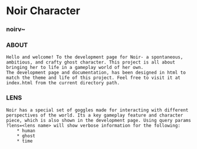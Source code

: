 # Noir Character
### noirv~

### ABOUT
	Hello and welcome! To the development page for Noir- a spontaneous, ambitious, and crafty ghost character. This project is all about bringing her to life in a gameplay world of her own. 
	The development page and documentation, has been designed in html to match the theme and life of this project. Feel free to visit it at index.html from the current directory path.

### LENS
	Noir has a special set of goggles made for interacting with different perspectives of the world. Its a key gameplay feature and character piece, which is also shown in the development page. Using query params ?lens=<lens name> will show verbose information for the following:
		* human
		* ghost
		* time
